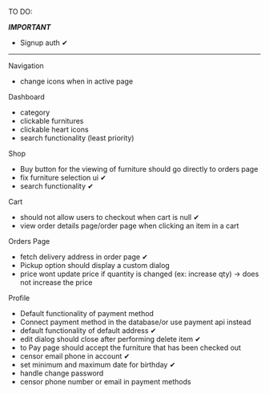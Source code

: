 TO DO:

*****IMPORTANT*****
- Signup auth ✔
*******************

Navigation
- change icons when in active page
  
Dashboard
- category 
- clickable furnitures 
- clickable heart icons
- search functionality (least priority) 

Shop
- Buy button for the viewing of furniture should go directly to orders page
- fix furniture selection ui ✔
- search functionality ✔

Cart
- should not allow users to checkout when cart is null ✔
- view order details page/order page when clicking an item in a cart

Orders Page
- fetch delivery address in order page ✔
- Pickup option should display a custom dialog
- price wont update price if quantity is changed (ex: increase qty) -> does not increase the price

Profile

- Default functionality of payment method 
- Connect payment method in the database/or use payment api instead 
- default functionality of default address ✔
- edit dialog should close after performing delete item ✔
- to Pay page should accept the furniture that has been checked out
- censor email phone in account  ✔
- set minimum and maximum date for birthday ✔
- handle change password
- censor phone number or email in payment methods
